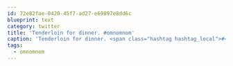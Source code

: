 ```yaml
---
id: 72e82fae-0420-45f7-ad27-e69897e8dd6c
blueprint: text
category: twitter
title: 'Tenderloin for dinner. #omnomnom'
caption: 'Tenderloin for dinner. <span class="hashtag hashtag_local">#<a href="http://tweettemp.darylchymko.ca/?tag=omnomnom">omnomnom</a>'
tags:
  - omnomnom
---
```


